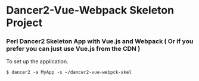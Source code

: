 # Dancer2-Vue-Webpack Skeleton Project
### Perl Dancer2 Skeleton App with Vue.js and Webpack ( Or if you prefer you can just use Vue.js from the CDN )


To set up the application. 

`$ dancer2 -a MyApp -s ~/dancer2-vue-webpck-skel`
